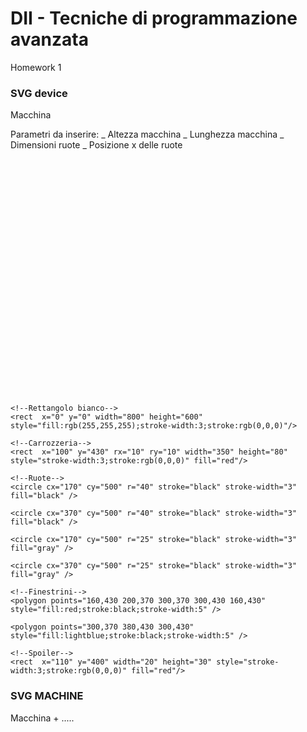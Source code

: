 # DII - Tecniche di programmazione avanzata

Homework 1

### SVG device

Macchina

Parametri da inserire:
_ Altezza macchina
_ Lunghezza macchina
_ Dimensioni ruote
_ Posizione x delle ruote

<?xml version="1.0" encoding="UTF-8" standalone="no"?> 

<svg xmlns="http://www.w3.org/2000/svg" width="800" height="600">

    <!--Rettangolo bianco-->
    <rect  x="0" y="0" width="800" height="600" style="fill:rgb(255,255,255);stroke-width:3;stroke:rgb(0,0,0)"/>

    <!--Carrozzeria-->
    <rect  x="100" y="430" rx="10" ry="10" width="350" height="80" style="stroke-width:3;stroke:rgb(0,0,0)" fill="red"/>  

    <!--Ruote-->
    <circle cx="170" cy="500" r="40" stroke="black" stroke-width="3" fill="black" />

    <circle cx="370" cy="500" r="40" stroke="black" stroke-width="3" fill="black" />

    <circle cx="170" cy="500" r="25" stroke="black" stroke-width="3" fill="gray" />

    <circle cx="370" cy="500" r="25" stroke="black" stroke-width="3" fill="gray" />

    <!--Finestrini-->
    <polygon points="160,430 200,370 300,370 300,430 160,430" style="fill:red;stroke:black;stroke-width:5" />
    
    <polygon points="300,370 380,430 300,430" style="fill:lightblue;stroke:black;stroke-width:5" />

    <!--Spoiler-->
    <rect  x="110" y="400" width="20" height="30" style="stroke-width:3;stroke:rgb(0,0,0)" fill="red"/>  
 
</svg>

### SVG MACHINE

Macchina + .....